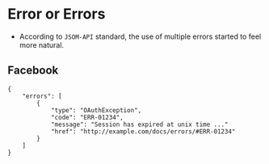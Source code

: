 # Error or Errors
* According to `JSOM-API` standard, the use of multiple errors started to feel more natural.

## Facebook
```
{
    "errors": [
        {
            "type": "OAuthException",
            "code": "ERR-01234",
            "message": "Session has expired at unix time ..."
            "href": "http://example.com/docs/errors/#ERR-01234"
        }
    ]
}
```
